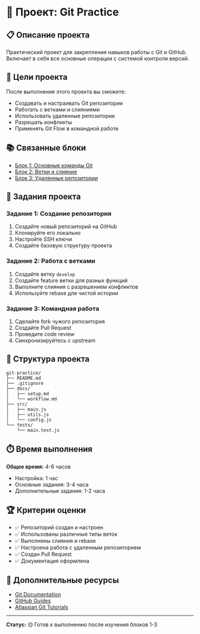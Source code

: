 # 🔧 Проект: Git Practice

## 📋 Описание проекта

Практический проект для закрепления навыков работы с Git и GitHub. Включает в себя все основные операции с системой контроля версий.

## 🎯 Цели проекта

После выполнения этого проекта вы сможете:
- Создавать и настраивать Git репозитории
- Работать с ветками и слияниями
- Использовать удаленные репозитории
- Разрешать конфликты
- Применять Git Flow в командной работе

## 📚 Связанные блоки

- [Блок 1: Основные команды Git](../../lessons/01-git-basics/lesson-01-git-commands.md)
- [Блок 2: Ветки и слияние](../../lessons/01-git-basics/block-02-branches-and-merging.md)
- [Блок 3: Удаленные репозитории](../../lessons/01-git-basics/block-03-remote-repositories.md)

## 🚀 Задания проекта

### Задание 1: Создание репозитория
1. Создайте новый репозиторий на GitHub
2. Клонируйте его локально
3. Настройте SSH ключи
4. Создайте базовую структуру проекта

### Задание 2: Работа с ветками
1. Создайте ветку `develop`
2. Создайте feature ветки для разных функций
3. Выполните слияния с разрешением конфликтов
4. Используйте rebase для чистой истории

### Задание 3: Командная работа
1. Сделайте fork чужого репозитория
2. Создайте Pull Request
3. Проведите code review
4. Синхронизируйтесь с upstream

## 📁 Структура проекта

```
git-practice/
├── README.md
├── .gitignore
├── docs/
│   ├── setup.md
│   └── workflow.md
├── src/
│   ├── main.js
│   ├── utils.js
│   └── config.js
└── tests/
    └── main.test.js
```

## ⏱️ Время выполнения

**Общее время:** 4-6 часов
- Настройка: 1 час
- Основные задания: 3-4 часа
- Дополнительные задания: 1-2 часа

## 🏆 Критерии оценки

- ✅ Репозиторий создан и настроен
- ✅ Использованы различные типы веток
- ✅ Выполнены слияния и rebase
- ✅ Настроена работа с удаленным репозиторием
- ✅ Создан Pull Request
- ✅ Документация оформлена

## 📖 Дополнительные ресурсы

- [Git Documentation](https://git-scm.com/doc)
- [GitHub Guides](https://guides.github.com/)
- [Atlassian Git Tutorials](https://www.atlassian.com/git/tutorials)

---

**Статус:** 🟡 Готов к выполнению после изучения блоков 1-3 